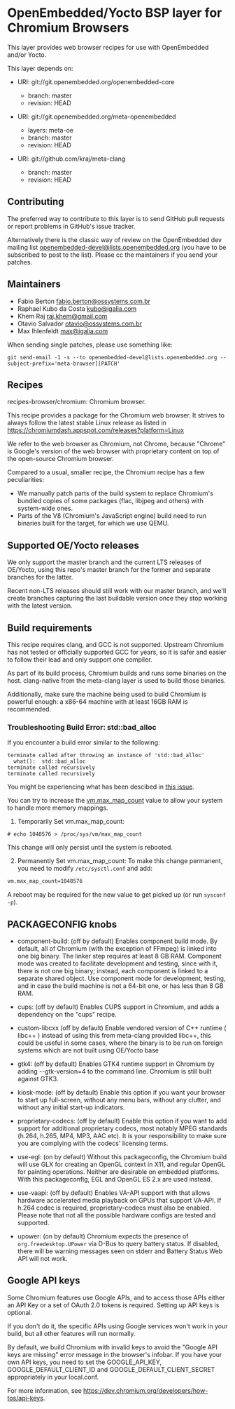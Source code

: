 # OpenEmbedded/Yocto BSP layer for Chromium Browsers

This layer provides web browser recipes for use with OpenEmbedded
and/or Yocto.

This layer depends on:

* URI: git://git.openembedded.org/openembedded-core
  - branch: master
  - revision: HEAD

* URI: git://git.openembedded.org/meta-openembedded
  - layers: meta-oe
  - branch: master
  - revision: HEAD

* URI: git://github.com/kraj/meta-clang
  - branch: master
  - revision: HEAD

## Contributing

The preferred way to contribute to this layer is to send GitHub pull requests or
report problems in GitHub's issue tracker.

Alternatively there is the classic way of review on the OpenEmbedded dev mailing
list openembedded-devel@lists.openembedded.org (you have to be subscribed to
post to the list). Please cc the maintainers if you send your patches.

## Maintainers

* Fabio Berton <fabio.berton@ossystems.com.br>
* Raphael Kubo da Costa <kubo@igalia.com>
* Khem Raj <raj.khem@gmail.com>
* Otavio Salvador <otavio@ossystems.com.br>
* Max Ihlenfeldt <max@igalia.com>

When sending single patches, please use something like:
```
git send-email -1 -s --to openembedded-devel@lists.openembedded.org --subject-prefix='meta-browser][PATCH'
```

## Recipes

recipes-browser/chromium:
Chromium browser.

This recipe provides a package for the Chromium web browser. It strives to
always follow the latest stable Linux release as listed in
https://chromiumdash.appspot.com/releases?platform=Linux

We refer to the web browser as Chromium, not Chrome, because "Chrome" is
Google's version of the web browser with proprietary content on top of the
open-source Chromium browser.

Compared to a usual, smaller recipe, the Chromium recipe has a few
peculiarities:
- We manually patch parts of the build system to replace Chromium's bundled
  copies of some packages (flac, libjpeg and others) with system-wide ones.
- Parts of the V8 (Chromium's JavaScript engine) build need to run binaries
  built for the target, for which we use QEMU.

## Supported OE/Yocto releases

We only support the master branch and the current LTS releases of OE/Yocto,
using this repo's master branch for the former and separate branches for the
latter.

Recent non-LTS releases should still work with our master branch, and we'll
create branches capturing the last buildable version once they stop working with
the latest version.

## Build requirements

This recipe requires clang, and GCC is not supported. Upstream Chromium has not
tested or officially supported GCC for years, so it is safer and easier to
follow their lead and only support one compiler.

As part of its build process, Chromium builds and runs some binaries on the
host. clang-native from the meta-clang layer is used to build those binaries.

Additionally, make sure the machine being used to build Chromium is powerful
enough: a x86-64 machine with at least 16GB RAM is recommended.

### Troubleshooting Build Error: std::bad_alloc
If you encounter a build error similar to the following:

```
terminate called after throwing an instance of 'std::bad_alloc'
  what():  std::bad_alloc
terminate called recursively
terminate called recursively
```
You might be experiencing what has been descibed in
[this issue](https://github.com/OSSystems/meta-browser/issues/845#issuecomment-2664769837).

You can try to increase the
[vm.max_map_count](https://docs.kernel.org/admin-guide/sysctl/vm.html#max-map-count)
value to allow your system to handle more memory mappings.

1. Temporarily Set vm.max_map_count:

```
# echo 1048576 > /proc/sys/vm/max_map_count
```
This change will only persist until the system is rebooted. 

2. Permanently Set vm.max_map_count:
To make this change permanent, you need to modify `/etc/sysctl.conf` and add:
```bash
vm.max_map_count=1048576
```
A reboot may be required for the new value to get picked up (or run `sysconf -p`).

## PACKAGECONFIG knobs

* component-build: (off by default)
  Enables component build mode. By default, all of Chromium (with the exception
  of FFmpeg) is linked into one big binary. The linker step requires at least 8
  GB RAM. Component mode was created to facilitate development and testing,
  since with it, there is not one big binary; instead, each component is linked
  to a separate shared object. Use component mode for development, testing, and
  in case the build machine is not a 64-bit one, or has less than 8 GB RAM.

* cups: (off by default)
  Enables CUPS support in Chromium, and adds a dependency on the "cups" recipe.

* custom-libcxx (off by default)
  Enable vendored version of C++ runtime ( libc++ ) instead of using this from
  meta-clang provided libc++, this could be useful in some cases, where the
  binary is to be run on foreign systems which are not built using OE/Yocto
  base

* gtk4: (off by default)
  Enables GTK4 runtime support in Chromium by adding --gtk-version=4
  to the command line. Chromium is still built against GTK3.

* kiosk-mode: (off by default)
  Enable this option if you want your browser to start up full-screen, without
  any menu bars, without any clutter, and without any initial start-up
  indicators.

* proprietary-codecs: (off by default)
  Enable this option if you want to add support for additional proprietary
  codecs, most notably MPEG standards (h.264, h.265, MP4, MP3, AAC etc). It is
  your responsibility to make sure you are complying with the codecs' licensing
  terms.

* use-egl: (on by default)
  Without this packageconfig, the Chromium build will use GLX for creating an
  OpenGL context in X11, and regular OpenGL for painting operations. Neither
  are desirable on embedded platforms. With this packageconfig, EGL and OpenGL
  ES 2.x are used instead.

* use-vaapi: (off by default)
  Enables VA-API support with that allows hardware accelerated media playback on
  GPUs that support VA-API. If h.264 codec is required, proprietary-codecs must
  also be enabled. Please note that not all the possible hardware configs are
  tested and supported.

* upower: (on by default)
  Chromium expects the presence of `org.freedesktop.UPower` via D-Bus to
  query battery status. If disabled, there will be warning messages seen on
  stderr and Battery Status Web API will not work.

## Google API keys

Some Chromium features use Google APIs, and to access those APIs either an API
Key or a set of OAuth 2.0 tokens is required. Setting up API keys is optional.

If you don't do it, the specific APIs using Google services won't work in your
build, but all other features will run normally.

By default, we build Chromium with invalid keys to avoid the "Google API keys
are missing" error message in the browser's infobar. If you have your own API
keys, you need to set the GOOGLE_API_KEY, GOOGLE_DEFAULT_CLIENT_ID and
GOOGLE_DEFAULT_CLIENT_SECRET appropriately in your local.conf.

For more information, see https://dev.chromium.org/developers/how-tos/api-keys.
